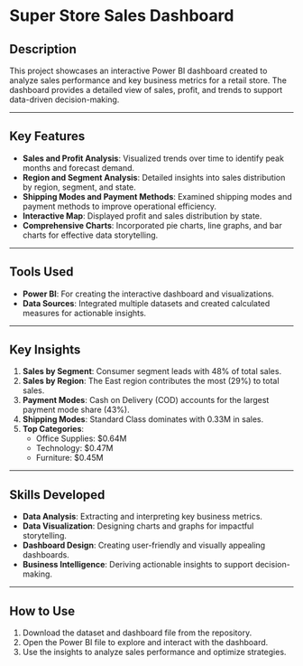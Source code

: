 # Super Store Sales Dashboard

## Description
This project showcases an interactive Power BI dashboard created to analyze sales performance and key business metrics for a retail store. The dashboard provides a detailed view of sales, profit, and trends to support data-driven decision-making.

---

## Key Features
- **Sales and Profit Analysis**: Visualized trends over time to identify peak months and forecast demand.
- **Region and Segment Analysis**: Detailed insights into sales distribution by region, segment, and state.
- **Shipping Modes and Payment Methods**: Examined shipping modes and payment methods to improve operational efficiency.
- **Interactive Map**: Displayed profit and sales distribution by state.
- **Comprehensive Charts**: Incorporated pie charts, line graphs, and bar charts for effective data storytelling.

---

## Tools Used
- **Power BI**: For creating the interactive dashboard and visualizations.
- **Data Sources**: Integrated multiple datasets and created calculated measures for actionable insights.

---

## Key Insights
1. **Sales by Segment**: Consumer segment leads with 48% of total sales.
2. **Sales by Region**: The East region contributes the most (29%) to total sales.
3. **Payment Modes**: Cash on Delivery (COD) accounts for the largest payment mode share (43%).
4. **Shipping Modes**: Standard Class dominates with 0.33M in sales.
5. **Top Categories**:
   - Office Supplies: $0.64M
   - Technology: $0.47M
   - Furniture: $0.45M

---

## Skills Developed
- **Data Analysis**: Extracting and interpreting key business metrics.
- **Data Visualization**: Designing charts and graphs for impactful storytelling.
- **Dashboard Design**: Creating user-friendly and visually appealing dashboards.
- **Business Intelligence**: Deriving actionable insights to support decision-making.


---

## How to Use
1. Download the dataset and dashboard file from the repository.
2. Open the Power BI file to explore and interact with the dashboard.
3. Use the insights to analyze sales performance and optimize strategies.



